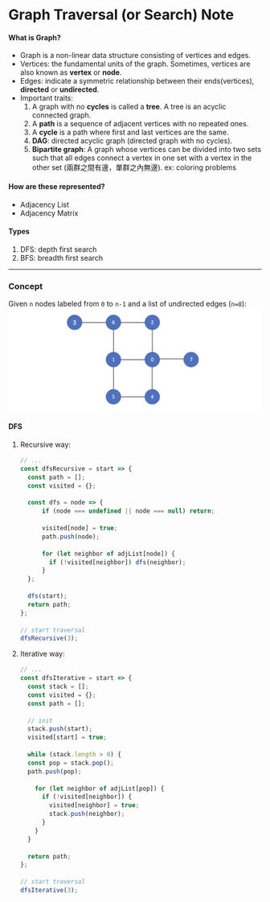 # Graph Traversal (or Search) Note
####    What is Graph?
- Graph is a non-linear data structure consisting of vertices and edges.
- Vertices: the fundamental units of the graph. Sometimes, vertices are also known as **vertex** or **node**.
- Edges: indicate a symmetric relationship between their ends(vertices), **directed** or **undirected**. 
- Important traits:
    1. A graph with no **cycles** is called a **tree**. A tree is an acyclic connected graph.
    2. A **path** is a sequence of adjacent vertices with no repeated ones.
    3. A **cycle** is a path where first and last vertices are the same.
    4. **DAG**: directed acyclic graph (directed graph with no cycles).
    5. **Bipartite graph**: A graph whose vertices can be divided into two sets such that all edges connect a vertex in one set with a vertex in the other set
       (兩群之間有邊，單群之內無邊). ex: coloring problems

####    How are these represented?
- Adjacency List 
- Adjacency Matrix

####    Types
1. DFS: depth first search
2. BFS: breadth first search

***

###  Concept
Given ``n`` nodes labeled from ``0`` to ``n-1`` and a list of undirected edges (``n=8``):
![Alt text](traversals/graph-dfs.png "Optional title")
####  DFS
1.  Recursive way:
    ```js
    // ...
    const dfsRecursive = start => {
      const path = [];
      const visited = {};
      
      const dfs = node => {
          if (node === undefined || node === null) return;
      
          visited[node] = true;
          path.push(node);
      
          for (let neighbor of adjList[node]) {
            if (!visited[neighbor]) dfs(neighbor);
          }
      };
      
      dfs(start);
      return path;
    };
    
    // start traversal
    dfsRecursive(3);
    ```
2.  Iterative way:
    ```js
    // ...
    const dfsIterative = start => {
      const stack = [];
      const visited = {};
      const path = [];
    
      // init
      stack.push(start);
      visited[start] = true;
    
      while (stack.length > 0) {
      const pop = stack.pop();
      path.push(pop);
    
        for (let neighbor of adjList[pop]) {
          if (!visited[neighbor]) {
            visited[neighbor] = true;
            stack.push(neighbor);
          }
        }
      }
    
      return path;
    };
    
    // start traversal
    dfsIterative(3);
    ```

